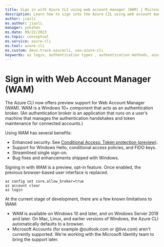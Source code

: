 ```yaml
---
title: Sign in with Azure CLI using web account manager (WAM) | Microsoft Docs
description: Learn how to sign into the Azure CIL using web account manager (WAM)
author: jiasli
ms.author: jiasli
manager: yonzhan
ms.date: 09/22/2023
ms.topic: conceptual
ms.service: azure-cli
ms.tool: azure-cli
ms.custom: devx-track-azurecli, seo-azure-cli
keywords: az login, authentication types , authentication methods, azure, cli login, az login powershell, cli login, sign in 
---
```


# Sign in with Web Account Manager (WAM)

The Azure CLI now offers preview support for Web Account Manager (WAM). WAM is a Windows 10+ component that acts as an authentication broker. (An authentication broker is an application that runs on a user’s machine that manages the authentication handshakes and token maintenance for connected accounts.)

Using WAM has several benefits:

- Enhanced security. See [Conditional Access: Token protection (preview)](/azure/active-directory/conditional-access/concept-token-protection).
- Support for Windows Hello, conditional access policies, and FIDO keys.
- Streamlined single sign-on.
- Bug fixes and enhancements shipped with Windows.

Signing in with WAM is a preview, opt-in feature. Once enabled, the previous browser-based user interface is replaced.

```azurecli-interactive
az config set core.allow_broker=true
az account clear
az login
```

At the current stage of development, there are a few known limitations to WAM:

- WAM is available on Windows 10 and later, and on Windows Server 2019 and later. On Mac, Linux, and earlier versions of Windows, the Azure CLI automatically defaults to a browser.  
- Microsoft Accounts (for example @outlook.com or @live.com) aren't currently supported. We're working with the Microsoft Identity team to bring the support later.
